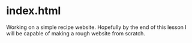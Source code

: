# index.html
Working on a simple recipe website. Hopefully by the end of this lesson I will be capable of making a rough website from scratch.
